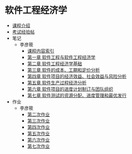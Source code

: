 # 软件工程经济学

- [课程介绍](docs/课内笔记/大三下/软件工程经济学/README.md)
- [考试经验帖](docs/课内笔记/大三下/软件工程经济学/考试经验帖.md)
- 笔记
  - 李彦筱
    - [课程内容索引](docs/课内笔记/大三下/软件工程经济学/笔记/李彦筱/课程内容索引.md)
    - [第一章 软件工程与软件工程经济学](docs/课内笔记/大三下/软件工程经济学/笔记/李彦筱/软件工程与软件工程经济学.md)
    - [第二章 软件工程经济学基础](docs/课内笔记/大三下/软件工程经济学/笔记/李彦筱/软件工程经济学基础.md)
    - [第三章 软件的成本、工期和定价分析](docs/课内笔记/大三下/软件工程经济学/笔记/李彦筱/软件的成本、工期和定价分析.md)
    - [第四章 软件项目的经济效益、社会效益与风险分析](docs/课内笔记/大三下/软件工程经济学/笔记/李彦筱/软件项目的经济效益、社会效益与风险分析.md)
    - [第五章 软件生产过程经济分析](docs/课内笔记/大三下/软件工程经济学/笔记/李彦筱/软件生产过程经济分析.md)
    - [第六章 软件项目的进度计划制订与团队组织](docs/课内笔记/大三下/软件工程经济学/笔记/李彦筱/软件项目的进度计划制定与团队组织.md)
    - [第七章 软件测试的资源分配、进度管理和最优发行](docs/课内笔记/大三下/软件工程经济学/笔记/李彦筱/软件测试的资源分配、进度管理和最优发行.md)
- 作业
  - 李彦筱
    - [第二次作业](docs/课内笔记/大三下/软件工程经济学/作业/李彦筱/第二次作业.md)
    - [第三次作业](docs/课内笔记/大三下/软件工程经济学/作业/李彦筱/第三次作业.md)
    - [第四次作业](docs/课内笔记/大三下/软件工程经济学/作业/李彦筱/第四次作业.md)
    - [第五次作业](docs/课内笔记/大三下/软件工程经济学/作业/李彦筱/第五次作业.md)
    - [第六次作业](docs/课内笔记/大三下/软件工程经济学/作业/李彦筱/第六次作业.md)
    - [第七次作业](docs/课内笔记/大三下/软件工程经济学/作业/李彦筱/第七次作业.md)